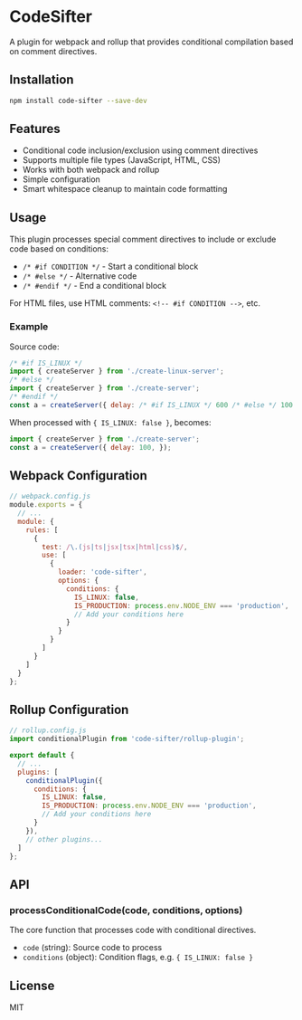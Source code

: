 # CodeSifter

A plugin for webpack and rollup that provides conditional compilation based on comment directives.

## Installation

```bash
npm install code-sifter --save-dev
```

## Features

- Conditional code inclusion/exclusion using comment directives
- Supports multiple file types (JavaScript, HTML, CSS)
- Works with both webpack and rollup
- Simple configuration
- Smart whitespace cleanup to maintain code formatting

## Usage

This plugin processes special comment directives to include or exclude code based on conditions:

- `/* #if CONDITION */` - Start a conditional block
- `/* #else */` - Alternative code
- `/* #endif */` - End a conditional block

For HTML files, use HTML comments: `<!-- #if CONDITION -->`, etc.

### Example

Source code:
```javascript
/* #if IS_LINUX */
import { createServer } from './create-linux-server';
/* #else */
import { createServer } from './create-server';
/* #endif */
const a = createServer({ delay: /* #if IS_LINUX */ 600 /* #else */ 100 /* #endif */, });
```

When processed with `{ IS_LINUX: false }`, becomes:
```javascript
import { createServer } from './create-server';
const a = createServer({ delay: 100, });
```

## Webpack Configuration

```javascript
// webpack.config.js
module.exports = {
  // ...
  module: {
    rules: [
      {
        test: /\.(js|ts|jsx|tsx|html|css)$/,
        use: [
          {
            loader: 'code-sifter',
            options: {
              conditions: {
                IS_LINUX: false,
                IS_PRODUCTION: process.env.NODE_ENV === 'production',
                // Add your conditions here
              }
            }
          }
        ]
      }
    ]
  }
};
```

## Rollup Configuration

```javascript
// rollup.config.js
import conditionalPlugin from 'code-sifter/rollup-plugin';

export default {
  // ...
  plugins: [
    conditionalPlugin({
      conditions: {
        IS_LINUX: false,
        IS_PRODUCTION: process.env.NODE_ENV === 'production',
        // Add your conditions here
      }
    }),
    // other plugins...
  ]
};
```

## API

### processConditionalCode(code, conditions, options)

The core function that processes code with conditional directives.

- `code` (string): Source code to process
- `conditions` (object): Condition flags, e.g. `{ IS_LINUX: false }`

## License

MIT
